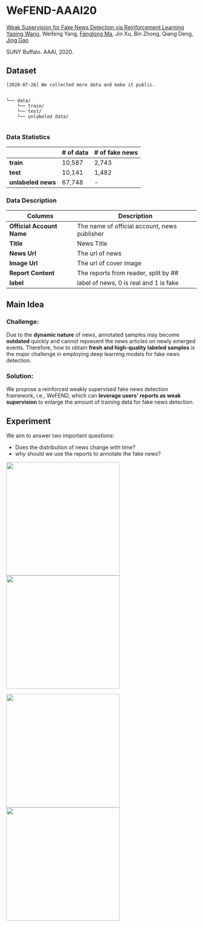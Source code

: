# WeFEND-AAAI20


[Weak Supervision for Fake News Detection via Reinforcement Learning](https://arxiv.org/abs/1912.12520)  
 [Yaqing Wang](http://www.acsu.buffalo.edu/~yaqingwa/),
 Weifeng Yang,
 [Fenglong Ma](http://www.personal.psu.edu/ffm5105/), 
  Jin Xu, Bin Zhong, Qiang Deng,
 [Jing Gao](https://cse.buffalo.edu/~jing/)
 
 SUNY Buffalo. AAAI, 2020.
 
 
 
 
## Dataset
```
[2020-07-26] We collected more data and make it public. 


└── data/    
    └── train/
    └── test/
    └── unlabeled data/
   

```

### Data Statistics

|   |# of data   | # of fake news   |
|---|---|---|
|**train**   |  10,587<br>  |2,743<br>  |
|**test**   |10,141 <br> |1,482<br>|
|**unlabeled news**   |67,748 <br> |-<br>|


### Data Description
| Columns  |Description   | 
|---|---|
|**Official Account Name**   | The name of official account, news publisher <br>  |
|**Title**   |News Title <br> |
|**News Url**   |The url of news <br> |
|**Image Url**   |The url of cover image <br> |
|**Report Content**   |The reports from reader, split by ## <br> |
|**label**   |label of news, 0 is real and 1 is fake <br> |
 
 
 ## Main Idea
 ### Challenge: 
Due to the __dynamic nature__ of news, annotated samples may become __outdated__ quickly and cannot represent the news articles on newly emerged events. Therefore, how to obtain __fresh and
high-quality labeled samples__ is the major challenge in employing deep learning models for fake news detection.

### Solution: 
We propose a reinforced weakly supervised fake news detection framework, i.e., WeFEND,
which can __leverage users’ reports as weak supervision__ to enlarge the amount of training data for fake news detection.

## Experiment
We aim to answer two important questions:
  * Does the distribution of news change with time?
  * why should we use the reports to annotate the fake
news?

<img src="https://github.com/yaqingwang/WeFEND-AAAI20/blob/master/figs/current_fake_real.jpg" width="300">  <img src="https://github.com/yaqingwang/WeFEND-AAAI20/blob/master/figs/future_fake_real.jpg" width="300">



<img src="https://github.com/yaqingwang/WeFEND-AAAI20/blob/master/figs/fake_news.jpg" width="300">  <img src="https://github.com/yaqingwang/WeFEND-AAAI20/blob/master/figs/fake_reports.jpg" width="300">
